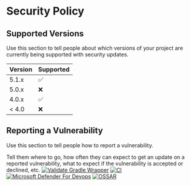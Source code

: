 # Security Policy

## Supported Versions

Use this section to tell people about which versions of your project are
currently being supported with security updates.

| Version | Supported          |
| ------- | ------------------ |
| 5.1.x   | :white_check_mark: |
| 5.0.x   | :x:                |
| 4.0.x   | :white_check_mark: |
| < 4.0   | :x:                |

## Reporting a Vulnerability

Use this section to tell people how to report a vulnerability.

Tell them where to go, how often they can expect to get an update on a
reported vulnerability, what to expect if the vulnerability is accepted or
declined, etc.
[![Validate Gradle Wrapper](https://github.com/gilbertalgordo/guava/actions/workflows/gradle-wrapper-validation.yml/badge.svg)](https://github.com/gilbertalgordo/guava/actions/workflows/gradle-wrapper-validation.yml)
[![CI](https://github.com/gilbertalgordo/guava/actions/workflows/ci.yml/badge.svg)](https://github.com/gilbertalgordo/guava/actions/workflows/ci.yml)
[![Microsoft Defender For Devops](https://github.com/gilbertalgordo/guava/actions/workflows/defender-for-devops.yml/badge.svg)](https://github.com/gilbertalgordo/guava/actions/workflows/defender-for-devops.yml)
[![OSSAR](https://github.com/gilbertalgordo/guava/actions/workflows/ossar.yml/badge.svg)](https://github.com/gilbertalgordo/guava/actions/workflows/ossar.yml)
